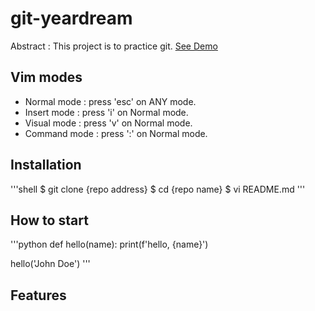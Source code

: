# git-yeardream

Abstract : This project is to practice git.
[See Demo](https://www.google.com/)

## Vim modes

- Normal mode : press 'esc' on ANY mode.
- Insert mode : press 'i' on Normal mode.
- Visual mode : press 'v' on Normal mode.
- Command mode : press ':' on Normal mode.

## Installation

'''shell
$ git clone {repo address}
$ cd {repo name}
$ vi README.md
'''

## How to start

'''python
def hello(name):
    print(f'hello, {name}')

hello('John Doe')
'''

## Features
